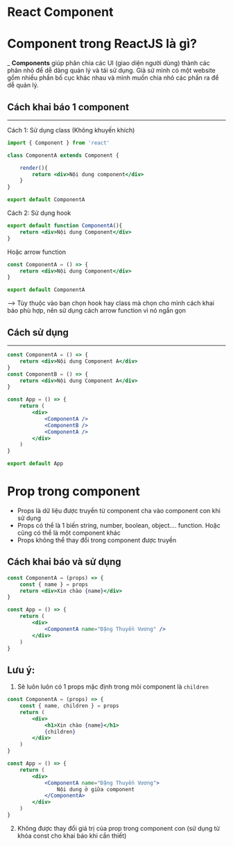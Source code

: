 # React Component
# Component trong ReactJS là gì?
_ **Components** giúp phân chia các UI (giao diện người dùng) thành các phân nhỏ để dễ dàng quản lý và tái sử dụng. Giả sử mình có một website gồm nhiều phần bố cục khác nhau và mình muốn chia nhỏ các phần ra để dễ quản lý.

## Cách khai báo 1 component
---

Cách 1: Sử dụng class (Không khuyến khích)
```jsx
import { Component } from 'react'

class ComponentA extends Component {

    render(){
        return <div>Nội dung component</div>
    }
}

export default ComponentA

```

Cách 2: Sử dụng hook
```jsx
export default function ComponentA(){
    return <div>Nội dung Component</div>
}
```
Hoặc arrow function
```jsx
const ComponentA = () => {
    return <div>Nội dung Component</div>
}

export default ComponentA
```
--> Tùy thuộc vào bạn chọn hook hay class mà chọn cho mình cách khai báo phù hợp, nên sử dụng cách arrow function vì nó ngắn gọn

## Cách sử dụng
----
```jsx
const ComponentA = () => {
    return <div>Nội dung Component A</div>
}
const ComponentB = () => {
    return <div>Nội dung Component A</div>
}

const App = () => {
    return (
        <div>
            <ComponentA />
            <ComponentB />
            <ComponentA />
        </div>
    )
}

export default App
```

# Prop trong component
- Props là dữ liệu được truyền từ component cha vào component con khi sử dụng
- Props có thể là 1 biến string, number, boolean, object.... function. Hoặc cũng có thể là một component khác
- Props không thể thay đổi trong component được truyền

## Cách khai báo và sử dụng
```jsx
const ComponentA = (props) => {
    const { name } = props
    return <div>Xin chào {name}</div>
}

const App = () => {
    return (
        <div>
            <ComponentA name="Đặng Thuyền Vương" />
        </div>
    )
}
```
## Lưu ý:
1. Sẽ luôn luôn có 1 props mặc định trong mõi component là `children`
```jsx
const ComponentA = (props) => {
    const { name, children } = props
    return (
        <div>
            <h1>Xin chào {name}</h1>
            {children}
        </div>
    )
}

const App = () => {
    return (
        <div>
            <ComponentA name="Đặng Thuyền Vương">
                Nội dung ở giữa component
            </ComponentA>
        </div>
    )
}
```
2. Không được thay đổi giá trị của prop trong component con (sử dụng từ khóa const cho khai báo khi cần thiết)

